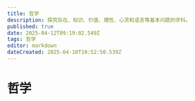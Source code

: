```yaml
---
title: 哲学
description: 探究存在、知识、价值、理性、心灵和语言等基本问题的学科。
published: true
date: 2025-04-12T09:19:02.549Z
tags: 哲学
editor: markdown
dateCreated: 2025-04-10T10:52:50.539Z
---
```


# 哲学